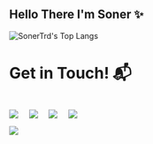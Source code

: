 ## Hello There I'm Soner ✨

![SonerTrd's Top Langs](https://github-readme-stats.vercel.app/api/top-langs/?username=SonerTrd&theme=tokyonight&layout=compact)
<h1>Get in Touch! 📬</h1>
<Br>
<a href="https://www.sonerturudu.com/" target="blank"><img align="center" src="https://img.shields.io/badge/Personal website-0077B5?style=for-the-badge&logo=&logoColor=red" /></a> &nbsp;&nbsp;&nbsp; <a href="https://www.linkedin.com/in/soner-t%C3%BCr%C3%BCd%C3%BC-579a10126" target="blank"><img align="center" src="https://img.shields.io/badge/Soner Türüdü-0077B5?style=for-the-badge&logo=linkedin&logoColor=white" /></a> &nbsp;&nbsp;&nbsp;  <a href="mailto:s.turudu@rug.nl" target="blank"><img align="center" src="https://img.shields.io/badge/s.turudu@rug.nl-D14836?style=for-the-badge&logo=gmail&logoColor=white" /></a>    &nbsp;&nbsp;&nbsp;       <a href="https://www.github.com/SonerTrd" target="blank"><img align="center" src="https://img.shields.io/badge/SonerTrd-100000?style=for-the-badge&logo=github&logoColor=white" /></a> 
</p>



![](https://camo.githubusercontent.com/992babdffd8c74a1502de375fbdf7e4d54773242/68747470733a2f2f6d656469612e67697068792e636f6d2f6d656469612f53576f536b4e36447854737a71494b4571762f67697068792e676966)

<!---
SonerTrd/SonerTrd is a ✨ special ✨ repository because its `README.md` (this file) appears on your GitHub profile.
You can click the Preview link to take a look at your changes.
--->
